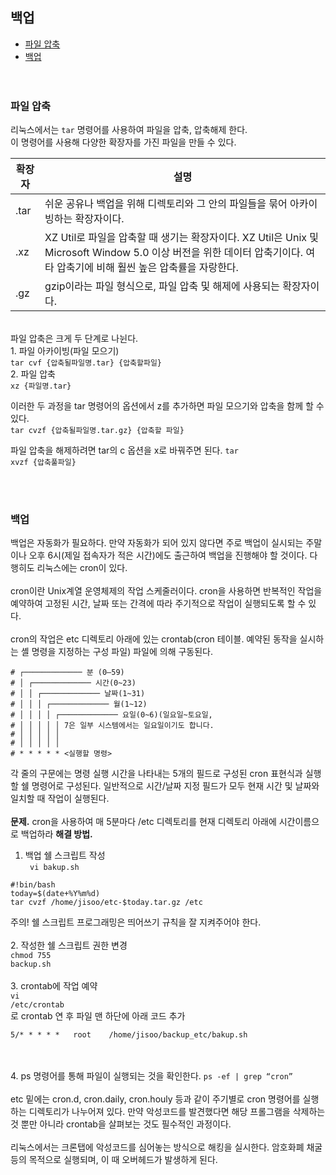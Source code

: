 ## 백업
- [파일 압축](#파일-압축)
- [백업](#백업)
<br/><br/><br/>

### 파일 압축
리눅스에서는 <code>tar</code> 명령어를 사용하여 파일을 압축, 압축해제 한다.  
이 명령어를 사용해 다양한 확장자를 가진 파일을 만들 수 있다.  

|확장자|설명|
|-------------------|-----------------------------------------------|
|.tar|쉬운 공유나 백업을 위해 디렉토리와 그 안의 파일들을 묶어 아카이빙하는 확장자이다.|
|.xz|XZ Util로 파일을 압축할 때 생기는 확장자이다. XZ Util은 Unix 및 Microsoft Window 5.0 이상 버전을 위한 데이터 압축기이다. 여타 압축기에 비해 훨씬 높은 압축률을 자랑한다.|
|.gz|gzip이라는 파일 형식으로, 파일 압축 및 해제에 사용되는 확장자이다.|

<br/>
파일 압축은 크게 두 단계로 나뉜다.<br/>
1. 파일 아카이빙(파일 모으기)<br/>
   <code>tar cvf {압축될파일명.tar} {압축할파일}</code> <br/>
2. 파일 압축<br/>
   <code>xz {파일명.tar}</code>  <br/>

이러한 두 과정을 tar 명령어의 옵션에서 z를 추가하면 파일 모으기와 압축을 함께 할 수 있다.   
<code>tar cvzf {압축될파일명.tar.gz} {압축할 파일}</code>
<br/>

파일 압축을 해제하려면 tar의 c 옵션을 x로 바꿔주면 된다.
<code>tar xvzf {압축풀파일}</code> <br/>

<br/><br/>

### 백업
백업은 자동화가 필요하다. 만약 자동화가 되어 있지 않다면 주로 백업이 실시되는 주말이나 오후 6시(제일 접속자가 적은 시간)에도 출근하여 백업을 진행해야 할 것이다. 
다행히도 리눅스에는 cron이 있다.  <br/><br/>
cron이란 Unix계열 운영체제의 작업 스케줄러이다. cron을 사용하면 반복적인 작업을 예약하여 고정된 시간, 날짜 또는 간격에 따라 주기적으로 작업이 실행되도록 할 수 있다.<br/><br/>
cron의 작업은 etc 디렉토리 아래에 있는 crontab(cron 테이블. 예약된 동작을 실시하는 셸 명령을 지정하는 구성 파일) 파일에 의해 구동된다.
```
# ┌───────────── 분 (0–59)
# │ ┌───────────── 시간(0~23)
# │ │ ┌───────────── 날짜(1~31)
# │ │ │ ┌───────────── 월(1~12)
# │ │ │ │ ┌───────────── 요일(0~6)(일요일~토요일,
# │ │ │ │ │ 7은 일부 시스템에서는 일요일이기도 합니다.
# │ │ │ │ │
# │ │ │ │ │
# * * * * * <실행할 명령>
```
각 줄의 구문에는 명령 실행 시간을 나타내는 5개의 필드로 구성된 cron 표현식과 실행할 쉘 명령어로 구성된다. 일반적으로 시간/날짜 지정 필드가 모두 현재 시간 및 날짜와 일치할 때 작업이 실행된다.
<br/><br/>
<b>문제.</b> cron을 사용하여 매 5분마다 /etc 디렉토리를 현재 디렉토리 아래에 시간이름으로 백업하라
<b>해결 방법.</b> <br/>
1. 백업 쉘 스크립트 작성<br/>
  <code> vi bakup.sh</code> <br/>
  ```
  #!bin/bash
  today=$(date+%Y%m%d)
  tar cvzf /home/jisoo/etc-$today.tar.gz /etc
  ```
주의! 쉘 스크립트 프로그래밍은 띄어쓰기 규칙을 잘 지켜주어야 한다.
<br/><br/>
2. 작성한 쉘 스크립트 권한 변경<br/>
  <code>chmod 755 backup.sh</code><br/><br/>
3. crontab에 작업 예약<br/>
<code>vi /etc/crontab</code><br/>로 crontab 연 후 파일 맨 하단에 아래 코드 추가
```
5/* * * * *   root    /home/jisoo/backup_etc/bakup.sh
```
<br/><br/>
4. ps 명령어를 통해 파일이 실행되는 것을 확인한다.
  <code>ps -ef  | grep “cron”</code>
<br/><br/>
etc 밑에는 cron.d, cron.daily, cron.houly 등과 같이 주기별로 cron 명령어를 실행하는 디렉토리가 나누어져 있다.
만약 악성코드를 발견했다면 해당 프롤그램을 삭제하는 것 뿐만 아니라 crontab을 살펴보는 것도 필수적인 과정이다. <br/><br/>
리눅스에서는 크론탭에 악성코드를 심어놓는 방식으로 해킹을 실시한다. 암호화폐 채굴 등의 목적으로 실행되며, 이 때 오버헤드가 발생하게 된다.<br/><br/>

